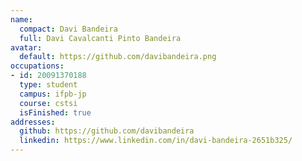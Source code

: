 ```yaml
---
name:
  compact: Davi Bandeira
  full: Davi Cavalcanti Pinto Bandeira
avatar:
  default: https://github.com/davibandeira.png
occupations:
- id: 20091370188
  type: student
  campus: ifpb-jp
  course: cstsi
  isFinished: true
addresses:
  github: https://github.com/davibandeira
  linkedin: https://www.linkedin.com/in/davi-bandeira-2651b325/
---
```

